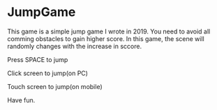 # JumpGame
This game is a simple jump game I wrote in 2019. 
You need to avoid all comming obstacles to gain higher score. In this game, the scene will randomly changes with the increase in sccore. 


Press SPACE to jump

Click screen to jump(on PC)

Touch screen to jump(on mobile) 

Have fun.
